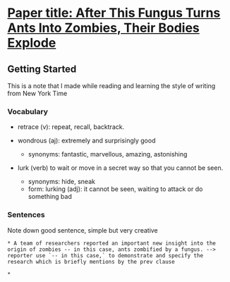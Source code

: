 # [Paper title: After This Fungus Turns Ants Into Zombies, Their Bodies Explode](https://www.nytimes.com/2019/10/24/science/ant-zombies-fungus.html)

## Getting Started

This is a note that I made while reading and learning the style of writing from New York Time

### Vocabulary

* retrace (v): repeat, recall, backtrack.

* wondrous (aj): extremely and surprisingly good
    * synonyms: fantastic, marvellous, amazing, astonishing 

* lurk (verb) to wait or move in a secret way so that you cannot be seen. 
    * synonyms: hide, sneak
    * form: lurking (adj): it cannot be seen, waiting to attack or do something bad
### Sentences


Note down good sentence, simple but very creative
```
* A team of researchers reported an important new insight into the origin of zombies -- in this case, ants zombified by a fungus. --> reporter use `-- in this case,` to demonstrate and specify the research which is briefly mentions by the prev clause

*

```

